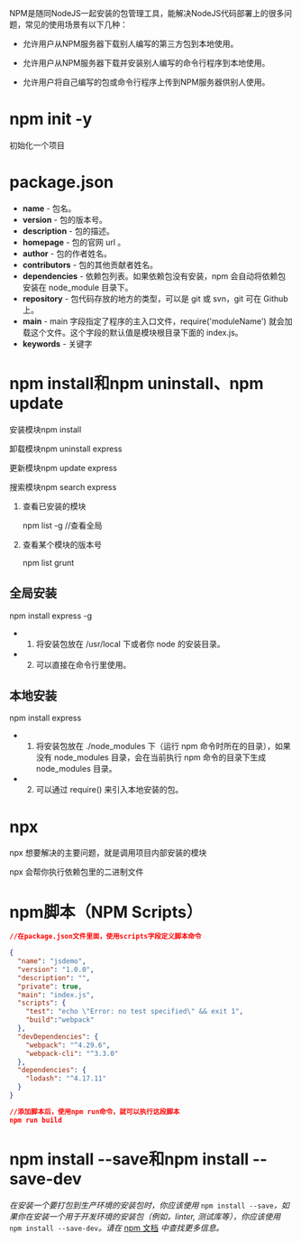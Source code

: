 NPM是随同NodeJS一起安装的包管理工具，能解决NodeJS代码部署上的很多问题，常见的使用场景有以下几种：

- 允许用户从NPM服务器下载别人编写的第三方包到本地使用。

- 允许用户从NPM服务器下载并安装别人编写的命令行程序到本地使用。

- 允许用户将自己编写的包或命令行程序上传到NPM服务器供别人使用。

  

# npm init -y

初始化一个项目



# package.json

- **name** - 包名。
- **version** - 包的版本号。
- **description** - 包的描述。
- **homepage** - 包的官网 url 。
- **author** - 包的作者姓名。
- **contributors** - 包的其他贡献者姓名。
- **dependencies** - 依赖包列表。如果依赖包没有安装，npm 会自动将依赖包安装在 node_module 目录下。
- **repository** - 包代码存放的地方的类型，可以是 git 或 svn，git 可在 Github 上。
- **main** - main 字段指定了程序的主入口文件，require('moduleName') 就会加载这个文件。这个字段的默认值是模块根目录下面的 index.js。
- **keywords** - 关键字



# npm install和npm uninstall、npm update

安装模块npm install

卸载模块npm uninstall express

更新模块npm update express

搜索模块npm search express



1. 查看已安装的模块

   npm list -g //查看全局

2. 查看某个模块的版本号

   npm list grunt



## 全局安装

npm install express -g

- 1. 将安装包放在 /usr/local 下或者你 node 的安装目录。
- 2. 可以直接在命令行里使用。

## 本地安装

npm install express

- 1. 将安装包放在 ./node_modules 下（运行 npm 命令时所在的目录），如果没有 node_modules 目录，会在当前执行 npm 命令的目录下生成 node_modules 目录。
- 2. 可以通过 require() 来引入本地安装的包。



# npx

npx 想要解决的主要问题，就是调用项目内部安装的模块

npx 会帮你执行依赖包里的二进制文件



# npm脚本（NPM Scripts）

```json
//在package.json文件里面，使用scripts字段定义脚本命令

{
  "name": "jsdemo",
  "version": "1.0.0",
  "description": "",
  "private": true,
  "main": "index.js",
  "scripts": {
    "test": "echo \"Error: no test specified\" && exit 1",
    "build":"webpack"
  },
  "devDependencies": {
    "webpack": "^4.29.6",
    "webpack-cli": "^3.3.0"
  },
  "dependencies": {
    "lodash": "^4.17.11"
  }
}

//添加脚本后，使用npm run命令，就可以执行这段脚本
npm run build
```



# npm install --save和npm install --save-dev

*在安装一个要打包到生产环境的安装包时，你应该使用* `npm install --save`*，如果你在安装一个用于开发环境的安装包（例如，linter, 测试库等），你应该使用* `npm install --save-dev`*。请在* [npm 文档](https://docs.npmjs.com/cli/install) *中查找更多信息。*



